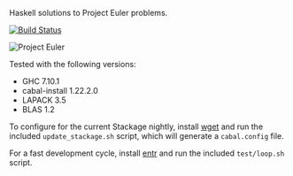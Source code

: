 Haskell solutions to Project Euler problems.

[![Build Status](https://travis-ci.org/whittle/euler.svg?branch=master)](https://travis-ci.org/whittle/euler)

![Project Euler](https://projecteuler.net/profile/whittle.png)

Tested with the following versions:
  * GHC 7.10.1
  * cabal-install 1.22.2.0
  * LAPACK 3.5
  * BLAS 1.2

To configure for the current Stackage nightly, install
[wget](https://www.gnu.org/software/wget/) and run the included
`update_stackage.sh` script, which will generate a `cabal.config`
file.

For a fast development cycle, install [entr](http://entrproject.org/)
and run the included `test/loop.sh` script.
